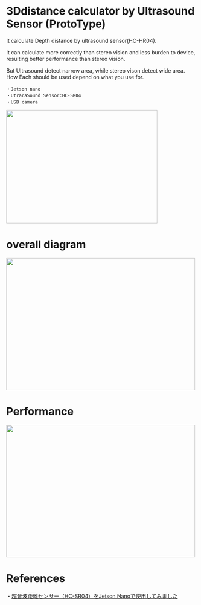 # 3Ddistance calculator by Ultrasound Sensor (ProtoType)

It calculate Depth distance by ultrasound sensor(HC-HR04).

It can calculate more correctly than stereo vision and less burden to device, resulting better performance than stereo vision.

But Ultrasound detect narrow area, while stereo vison detect wide area. How Each should be used depend on what you use for.

```
・Jetson nano
・UtraraSound Sensor:HC-SR04
・USB camera
```

<img src="https://user-images.githubusercontent.com/48679574/220256391-767cd446-f9fa-46f0-90c8-d4d592414575.jpg" width="400" height="300"/>

# overall diagram

<img src="https://user-images.githubusercontent.com/48679574/220254614-343d4c40-9e6a-4736-8c29-9ab55e2abded.jpg" width="500" height="350"/>




# Performance

<img src="https://user-images.githubusercontent.com/48679574/220254625-4c9c70ee-aa56-41d0-8701-d36f1c9fa9cc.gif" width="500" height="350"/>

# References
・[超音波距離センサー（HC-SR04）をJetson Nanoで使用してみました](https://dev.classmethod.jp/articles/hc-sr04-width-jetson-nano/)
